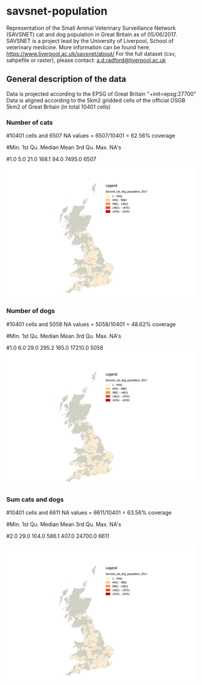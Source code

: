 # savsnet-population

Representation of the Small Animal Veterinary Surveillance Network (SAVSNET) cat and dog population in Great Britain as of 05/06/2017. 
SAVSNET is a project lead by the University of Liverpool, School of veterinary medicine. More information can be found here: https://www.liverpool.ac.uk/savsnet/about/
For the full dataset (csv, sahpefile or raster), please contact: a.d.radford@liverpool.ac.uk

## General description of the data
Data is projected according to the EPSG of Great Britain "+init=epsg:27700"
Data is aligned according to the 5km2 gridded cells of the official OSGB 5km2 of Great Britain (in total 10401 cells)

### Number of cats
#10401 cells and 6507 NA values = 6507/10401 = 62.56% coverage

#Min. 1st Qu.  Median    Mean 3rd Qu.    Max.    NA's 

#1.0     5.0    21.0   168.1    94.0  7495.0    6507 
![Distribution and number of cats of the SAVSNET network](https://github.com/arsevska/savsnet-population/blob/master/cat_dog_2017.png?raw=true)

### Number of dogs
#10401 cells and 5058 NA values = 5058/10401 = 48.62% coverage

#Min. 1st Qu.  Median    Mean 3rd Qu.    Max.    NA's 

#1.0     6.0    29.0   295.2   165.0 17210.0    5058 
![Distribution and number of dogs of the SAVSNET network](https://github.com/arsevska/savsnet-population/blob/master/cat_dog_2017.png?raw=true)

### Sum cats and dogs
#10401 cells and 6611 NA values = 6611/10401 = 63.56% coverage

#Min. 1st Qu.  Median    Mean 3rd Qu.    Max.    NA's 

#2.0    29.0   104.0   586.1   407.0 24700.0    6611 

![Distribution and number of cats and dogs together of the SAVSNET network](https://github.com/arsevska/savsnet-population/blob/master/cat_dog_2017.png?raw=true)

